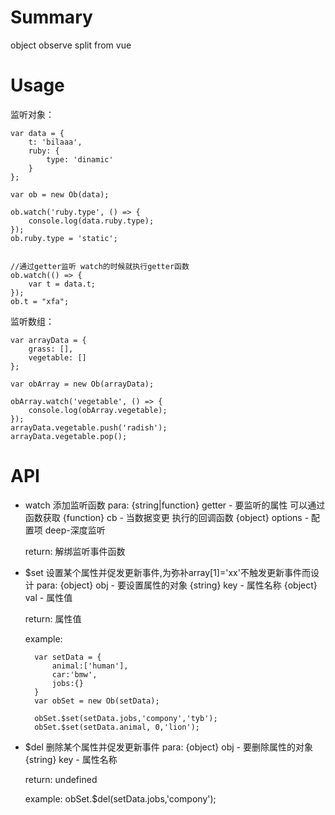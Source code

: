 
# Summary
object observe split from vue


# Usage
监听对象：

    var data = {
        t: 'bilaaa',
        ruby: {
            type: 'dinamic'
        }
    };

    var ob = new Ob(data);

    ob.watch('ruby.type', () => {
        console.log(data.ruby.type);
    });
    ob.ruby.type = 'static';


    //通过getter监听 watch的时候就执行getter函数
    ob.watch(() => {
        var t = data.t;
    });
    ob.t = "xfa";

监听数组：

    var arrayData = {
        grass: [],
        vegetable: []
    };

    var obArray = new Ob(arrayData);

    obArray.watch('vegetable', () => {
        console.log(obArray.vegetable);
    });
    arrayData.vegetable.push('radish');
    arrayData.vegetable.pop();

# API

- watch  添加监听函数
    para:
     {string|function} getter - 要监听的属性 可以通过函数获取
     {function} cb - 当数据变更 执行的回调函数
     {object} options - 配置项 deep-深度监听

     return:
        解绑监听事件函数

- $set 设置某个属性并促发更新事件,为弥补array[1]='xx'不触发更新事件而设计
    para:
     {object} obj - 要设置属性的对象
     {string} key - 属性名称
     {object} val - 属性值
    
    return:
        属性值
    
    example:

        var setData = {
            animal:['human'],
            car:'bmw',
            jobs:{}
        }
        var obSet = new Ob(setData);

        obSet.$set(setData.jobs,'compony','tyb');
        obSet.$set(setData.animal, 0,'lion');

- $del 删除某个属性并促发更新事件
    para:
     {object} obj - 要删除属性的对象
     {string} key - 属性名称

    return:
        undefined
    
    example:
         obSet.$del(setData.jobs,'compony');

